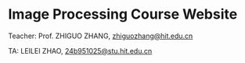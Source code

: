 # Image Processing Course Website

Teacher: Prof. ZHIGUO ZHANG, zhiguozhang@hit.edu.cn

TA: LEILEI ZHAO, 24b951025@stu.hit.edu.cn

